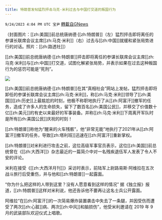 ```yaml
---
title: 特朗普发帖猛烈抨击马克·米利过去与中国打交道的叛国行为
---
```

`9/24/2023 4:04 PM UTC 宝尹` [轉載自GNews](https://gnews.org/articles/1734590)

（封面图片：[[zh:美国]]前总统唐纳德·[[zh:特朗普]]（左）猛烈抨击即将离任的参谋长联席会议主席[[zh:马克·米利]]（右）过去与[[zh:中国]]就缓和紧张局势进行的对话。照片：[[zh:路透社]]）

[[zh:美国]]前总统唐纳德·[[zh:特朗普]]抨击即将离任的参谋长联席会议主席[[zh:马克·米利]]与[[zh:中国]]打交道，试图化解紧张局势，并表示如果在过去这种叛国行为的惩罚可能是“死刑”。

![](https://i.imgur.com/60jT3FN.jpg)

[[zh:美国]]前总统唐纳德·[[zh:特朗普]]在其“真相社会”网站上发帖，猛烈抨击即将卸任的参谋长联席会议主席[[zh:马克·米利]]，称[[zh:马克·米利]]领导了[[zh:美国]][[zh:历史]]上最尴尬的时刻，他极不称职地执行了从[[zh:阿富汗]]撤军的任务，造成了许多人的生命损失，留下了数百名[[zh:美国公民]]，并移交了价值数十亿[[zh:美元]]的有史以来最好的军事装备。并称[[zh:马克·米利]]下周离开军队时是所有[[zh:美国公民]]庆祝的时刻！

[[zh:特朗普]]称他为“醒来的火车残骸”，他“非常无能”地执行了2021年从[[zh:阿富汗]]撤军的任务，导致[[zh:塔利班]]迅速在[[zh:阿富汗]]重新掌权。

[[zh:特朗普]]对米利进行攻击之前，这位高级军事官员表示，这位[[zh:美国]]前总统曾在《[[zh:大西洋]]》杂志最近的一篇简介中对一名残疾退伍军人发表了令人不安的评论。

米利在接受《[[zh:大西洋月刊]]》采访时表示，前陆军上尉路易斯·阿维拉在五次战斗旅行后受重伤，并与他和[[zh:特朗普]]一起露面。

“你为什么把这样的人带到这里？没有人愿意看到这样的情况” 据《独立报》报道，[[zh:特朗普]]这样对米利说，他还告诉他不要再让这名士兵公开露面。

阿维拉“在[[zh:阿富汗]]的一次简易爆炸装置袭击中失去了一条腿，并因受伤而遭受了两次[[zh:心脏]]病、两次[[zh:中风]]和脑损伤”，他受米利邀请在 2019 年 9 月的武装部队欢迎仪式上唱歌。
